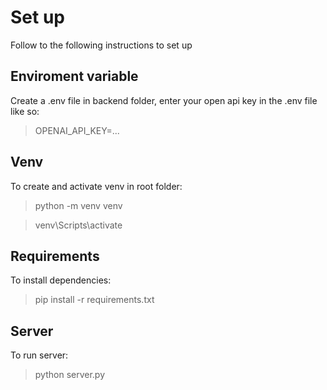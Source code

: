 # Set up
Follow to the following instructions to set up

## Enviroment variable
Create a .env file in backend folder, enter your open api key in the .env file like so:
> OPENAI_API_KEY=...

## Venv
To create and activate venv in root folder:
> python -m venv venv

> venv\Scripts\activate

## Requirements
To install dependencies:
> pip install -r requirements.txt

## Server
To run server:
> python server.py